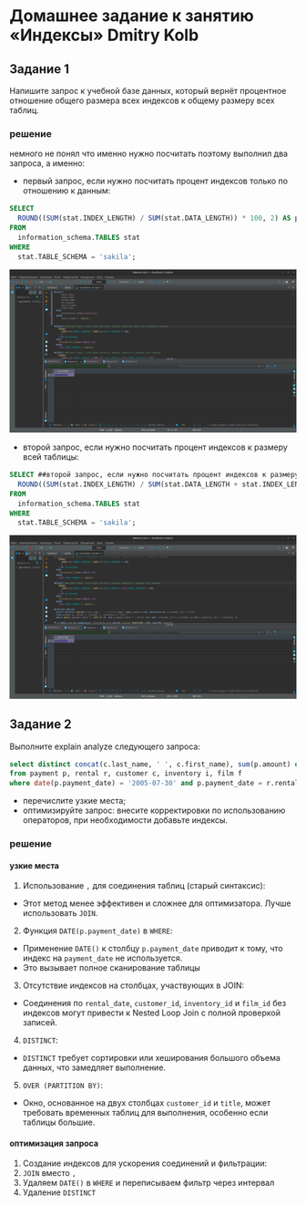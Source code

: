 # Домашнее задание к занятию «Индексы» Dmitry Kolb

## Задание 1

Напишите запрос к учебной базе данных, который вернёт процентное отношение общего размера всех индексов к общему размеру всех таблиц.

### решение 
немного не понял что именно нужно посчитать поэтому выполнил два запроса, а именно:
* первый запрос, если нужно посчитать процент индексов только по отношению к данным:

```sql
SELECT
  ROUND((SUM(stat.INDEX_LENGTH) / SUM(stat.DATA_LENGTH)) * 100, 2) AS percentage 
FROM 
  information_schema.TABLES stat
WHERE 
  stat.TABLE_SCHEMA = 'sakila';
```

![image 1](png/1.png)

* второй запрос, если нужно посчитать процент индексов к размеру всей таблицы:
```sql
SELECT ##второй запрос, если нужно посчитать процент индексов к размеру всей таблицы
  ROUND((SUM(stat.INDEX_LENGTH) / SUM(stat.DATA_LENGTH + stat.INDEX_LENGTH)) * 100, 2) AS percentage 
FROM 
  information_schema.TABLES stat
WHERE 
  stat.TABLE_SCHEMA = 'sakila';

```
![image 2](png/2.png)

## Задание 2

Выполните explain analyze следующего запроса:
```sql
select distinct concat(c.last_name, ' ', c.first_name), sum(p.amount) over (partition by c.customer_id, f.title)
from payment p, rental r, customer c, inventory i, film f
where date(p.payment_date) = '2005-07-30' and p.payment_date = r.rental_date and r.customer_id = c.customer_id and i.inventory_id = r.inventory_id
```
- перечислите узкие места;
- оптимизируйте запрос: внесите корректировки по использованию операторов, при необходимости добавьте индексы.

### решение

#### узкие места

1. Использование ```,``` для соединения таблиц (старый синтаксис):
* Этот метод менее эффективен и сложнее для оптимизатора. Лучше использовать ```JOIN```.
2. Функция ```DATE(p.payment_date)``` в ```WHERE```:
* Применение ```DATE()``` к столбцу ```p.payment_date``` приводит к тому, что индекс на ```payment_date``` не используется.
* Это вызывает полное сканирование таблицы
3. Отсутствие индексов на столбцах, участвующих в JOIN:
* Соединения по ```rental_date```, ```customer_id```, ```inventory_id``` и ```film_id``` без индексов могут привести к Nested Loop Join с полной проверкой записей.
4. ```DISTINCT```:
* ```DISTINCT``` требует сортировки или хеширования большого объема данных, что замедляет выполнение.
5. ```OVER (PARTITION BY)```:
* Окно, основанное на двух столбцах ```customer_id``` и ```title```, может требовать временных таблиц для выполнения, особенно если таблицы большие.


#### оптимизация запроса
1. Создание индексов для ускорения соединений и фильтрации:
2. ```JOIN``` вместо ```,```
3. Удаляем ```DATE()``` в ```WHERE``` и переписываем фильтр через интервал
4. Удаление ```DISTINCT```




















